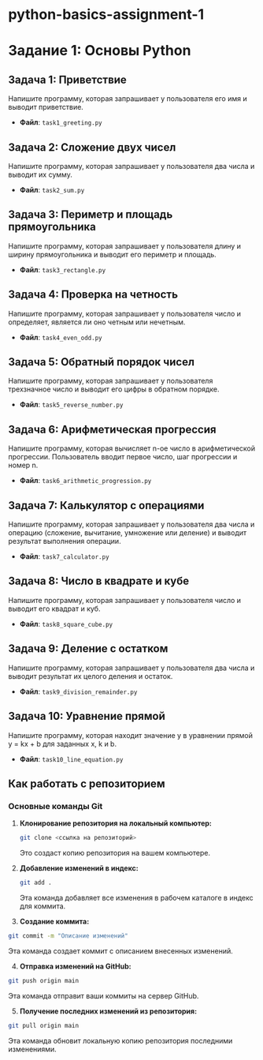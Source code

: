 # python-basics-assignment-1

# Задание 1: Основы Python

## Задача 1: Приветствие
Напишите программу, которая запрашивает у пользователя его имя и выводит приветствие.
- **Файл**: `task1_greeting.py`

## Задача 2: Сложение двух чисел
Напишите программу, которая запрашивает у пользователя два числа и выводит их сумму.
- **Файл**: `task2_sum.py`

## Задача 3: Периметр и площадь прямоугольника
Напишите программу, которая запрашивает у пользователя длину и ширину прямоугольника и выводит его периметр и площадь.
- **Файл**: `task3_rectangle.py`

## Задача 4: Проверка на четность
Напишите программу, которая запрашивает у пользователя число и определяет, является ли оно четным или нечетным.
- **Файл**: `task4_even_odd.py`

## Задача 5: Обратный порядок чисел
Напишите программу, которая запрашивает у пользователя трехзначное число и выводит его цифры в обратном порядке.
- **Файл**: `task5_reverse_number.py`

## Задача 6: Арифметическая прогрессия
Напишите программу, которая вычисляет n-ое число в арифметической прогрессии. Пользователь вводит первое число, шаг прогрессии и номер n.
- **Файл**: `task6_arithmetic_progression.py`

## Задача 7: Калькулятор с операциями
Напишите программу, которая запрашивает у пользователя два числа и операцию (сложение, вычитание, умножение или деление) и выводит результат выполнения операции.
- **Файл**: `task7_calculator.py`

## Задача 8: Число в квадрате и кубе
Напишите программу, которая запрашивает у пользователя число и выводит его квадрат и куб.
- **Файл**: `task8_square_cube.py`

## Задача 9: Деление с остатком
Напишите программу, которая запрашивает у пользователя два числа и выводит результат их целого деления и остаток.
- **Файл**: `task9_division_remainder.py`

## Задача 10: Уравнение прямой
Напишите программу, которая находит значение y в уравнении прямой y = kx + b для заданных x, k и b.
- **Файл**: `task10_line_equation.py`

## Как работать с репозиторием

### Основные команды Git

1. **Клонирование репозитория на локальный компьютер:**
   ```bash
   git clone <ссылка на репозиторий>
   ```
   Это создаст копию репозитория на вашем компьютере.

2. **Добавление изменений в индекс:**
   ```bash
   git add .
   ```
   Эта команда добавляет все изменения в рабочем каталоге в индекс для коммита.

3. **Создание коммита:**
  ```bash
  git commit -m "Описание изменений"
   ```
  Эта команда создает коммит с описанием внесенных изменений.

4. **Отправка изменений на GitHub:**
  ```bash
  git push origin main
   ```
  Эта команда отправит ваши коммиты на сервер GitHub. 

5. **Получение последних изменений из репозитория:**
  ```bash
  git pull origin main
   ```
  Эта команда обновит локальную копию репозитория последними изменениями.



